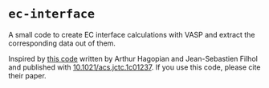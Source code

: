 # `ec-interface`

A small code to create EC interface calculations with VASP and extract the corresponding data out of them.

Inspired by [this code](https://gitlab.com/icgm-d5/EC-Interfaces/) written by Arthur Hagopian and Jean-Sebastien Filhol and published with [10.1021/acs.jctc.1c01237](https://doi.org/10.1021/acs.jctc.1c01237).
If you use this code, please cite their paper.
